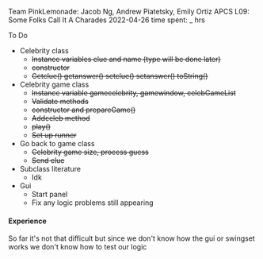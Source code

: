 Team PinkLemonade:  Jacob Ng, Andrew Piatetsky, Emily Ortiz
APCS
L09: Some Folks Call It A Charades
2022-04-26
time spent: _ hrs

To Do

* Celebrity class
    * ~~Instance variables clue and name (type will be done later)~~
    * ~~constructor~~
    * ~~Getclue() getanswer() setclue() setanswer() toString()~~
* Celebrity game class
    * ~~Instance variable gamecelebrity, gamewindow, celebGameList~~
    * ~~Validate methods~~
    * ~~constructor and prepareGame()~~
    * ~~Addceleb method~~
    * ~~play()~~
    * ~~Set up runner~~
* Go back to game class
    * ~~Celebrity game size, process guess~~
    * ~~Send clue~~
* Subclass literature
    * Idk
* Gui
    * Start panel
    * Fix any logic problems still appearing


#### Experience
So far it's not that difficult but since we don't know how the gui or swingset works we don't know how to test our logic
